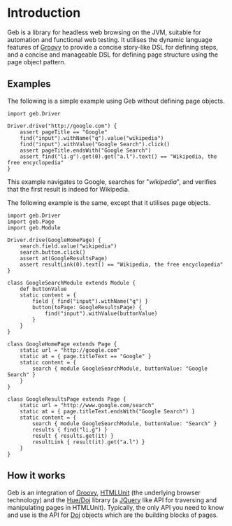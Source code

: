 # Introduction

Geb is a library for headless web browsing on the JVM, suitable for automation and functional web testing. It utilises the dynamic language features of [Groovy](http://groovy.codehaus.org/ "Groovy - Home") to provide a concise story-like DSL for defining steps, and a concise and manageable DSL for defining page structure using the page object pattern.

## Examples

The following is a simple example using Geb without defining page objects.

    import geb.Driver

    Driver.drive("http://google.com") {
        assert pageTitle == "Google"
        find("input").withName("q").value("wikipedia")
        find("input").withValue("Google Search").click()
        assert pageTitle.endsWith("Google Search")
        assert find("li.g").get(0).get("a.l").text() == "Wikipedia, the free encyclopedia"
    }
    

This example navigates to Google, searches for "_wikipedia_", and verifies that the first result is indeed for Wikipedia.

The following example is the same, except that it utilises page objects.

    import geb.Driver
    import geb.Page
    import geb.Module
    
    Driver.drive(GoogleHomePage) {
        search.field.value("wikipedia")
        search.button.click()
        assert at(GoogleResultsPage)
        assert resultLink(0).text() == "Wikipedia, the free encyclopedia"
    }
    
    class GoogleSearchModule extends Module {
        def buttonValue
        static content = {
            field { find("input").withName("q") }
            button(toPage: GoogleResultsPage) { 
                find("input").withValue(buttonValue)
            }
        }
    }
    
    class GoogleHomePage extends Page {
        static url = "http://google.com"
        static at = { page.titleText == "Google" }
        static content = {
            search { module GoogleSearchModule, buttonValue: "Google Search" }
        }
    }
    
    class GoogleResultsPage extends Page {
        static url = "http://www.google.com/search"
        static at = { page.titleText.endsWith("Google Search") }
        static content = {
            search { module GoogleSearchModule, buttonValue: "Search" }
            results { find("li.g") }
            result { results.get(it) }
            resultLink { result(it).get("a.l") }
        }
    }
    
## How it works

Geb is an integration of [Groovy](http://groovy.codehaus.org/ "Groovy - Home"), [HTMLUnit](http://htmlunit.sourceforge.net/ "HtmlUnit - Welcome to HtmlUnit") (the underlying browser technology) and the [Hue/Doj](http://code.google.com/p/hue/ "hue - Project Hosting on Google Code") library (a [JQuery](http://jquery.com/ "jQuery: The Write Less, Do More, JavaScript Library") like API for traversing and manipulating pages in HTMLUnit). Typically, the only API you need to know and use is the API for [Doj](http://hue.googlecode.com/svn/api/1.1/be/roam/hue/doj/Doj.html "Doj (Hue 1.1 API)") objects which are the building blocks of pages.